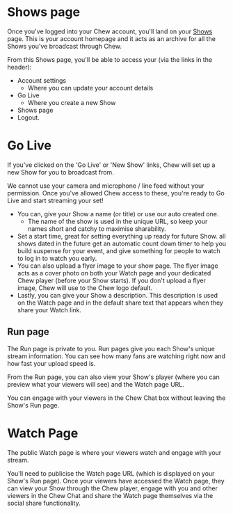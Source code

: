 
# Shows page

Once you've logged into your Chew account, you'll land on your [Shows](http://chew.tv/account/shows) page. This is your account homepage and it acts as an archive for all the Shows you've broadcast through Chew. 

From this Shows page, you'll be able to access your (via the links in the header): 

- Account settings
	- Where you can update your account details
- Go Live
	- Where you create a new Show
- Shows page
- Logout.  

# Go Live

If you've clicked on the 'Go Live' or 'New Show' links, Chew will set up a new Show for you to broadcast from. 

We cannot use your camera and microphone / line feed without your permission. Once you've allowed Chew access to these, you're ready to Go Live and start streaming your set! 

- You can, give your Show a name (or title) or use our auto created one.
	- The name of the show is used in the unique URL, so keep your names short and catchy to maximise sharability. 
- Set a start time, great for setting everything up ready for future Show. all shows dated in the future get an automatic count down timer to help you build suspense for your event, and give something for people to watch to log in to watch you early.
- You can also upload a flyer image to your show page. The flyer image acts as a cover photo on both your Watch page and your dedicated Chew player (before your Show starts). If you don't upload a flyer image, Chew will use to the Chew logo default. 
- Lastly, you can give your Show a description. This description is used on the Watch page and in the default share text that appears when they share your Watch link. 

## Run page

The Run page is private to you. Run pages give you each Show's unique stream information. You can see how many fans are watching right now and how fast your upload speed is. 

From the Run page, you can also view your Show's player (where you can preview what your viewers will see) and the Watch page URL. 

You can engage with your viewers in the Chew Chat box without leaving the Show's Run page. 

# Watch Page

The public Watch page is where your viewers watch and engage with your stream. 

You'll need to publicise the Watch page URL (which is displayed on your Show's Run page). Once your viewers have accessed the Watch page, they can view your Show through the Chew player, engage with you and other viewers in the Chew Chat and share the Watch page themselves via the social share functionality.
